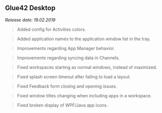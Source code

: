 ## Glue42 Desktop

*Release date: 19.02.2019*

<glue42 name="addClass" class="newFeatures" element="p" text="New Features">

> Added config for Activities colors.

> Added application names to the application window list in the tray.

<glue42 name="addClass" class="bugFixes" element="p" text="Improvements and Bug Fixes">

> Improvements regarding App Manager behavior.

> Improvements regarding syncing data in Channels.

> Fixed workspaces starting as normal windows, instead of maximized.

> Fixed splash screen timeout after failing to load a layout.

> Fixed Feedback form closing and opening issues.

> Fixed window titles changing when including apps in a workspace.

> Fixed broken display of WPF/Java app icons.